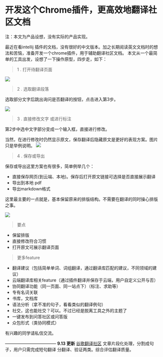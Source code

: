 # 开发这个Chrome插件，更高效地翻译社区文档


注：本文为产品设想，没有实际的产品实现。

最近在看intellij 插件的文档，没有很好的中文版本。加之长期阅读英文文档时的想法和苦恼，准备开发一个chrome插件，用于辅助翻译社区文档。
本文从一个最简单的工具出发，设想了一下操作原型，四步走，如下：

>  1 . 打开待翻译页面

![](http://upload-images.jianshu.io/upload_images/25769-84be21a810f7e35f.png?imageMogr2/auto-orient/strip%7CimageView2/2/w/1240)

> 2 . 选取翻译段落

选取部分文字后跳出询问是否翻译的按钮，点击进入第3步。

![](http://upload-images.jianshu.io/upload_images/25769-c62534b82dc0a5ba.png?imageMogr2/auto-orient/strip%7CimageView2/2/w/1240)

> 3 . 直接修改文字 或进行标注

第2步中选中文字部分变成一个输入框，直接进行修改。

当然，在进行修改时仍然显示原文，保存翻译后隐藏原文是更好的表现方案。图片只是举例说明。
![](http://upload-images.jianshu.io/upload_images/25769-425369bc04e063c8.png?imageMogr2/auto-orient/strip%7CimageView2/2/w/1240)

> 4 . 保存或导出

保存或导出这里方案也有很多，简单例举几个：
* 直接保存网页(到云端、本地)。保存后打开原文链接可选择是否直接展示翻译
* 导出到本地 pdf
* 导出markdown格式

这里最主要的一点就是，基本保留原来的排版结构。不需要在翻译的同时操心排版之事。

![](http://upload-images.jianshu.io/upload_images/25769-73276e961c2a9ea9.png?imageMogr2/auto-orient/strip%7CimageView2/2/w/1240)

> 要点

* 保留排版
* 直接修改符合习惯
* 打开原文可展示翻译页面


> 更多feature

* 翻译建议（包括简单单词、词组翻译，通过翻译库匹配的建议，不同领域的建议）
* 云端翻译库相关feature（通过插件翻译并保存于云端，用户自定义公开与否）
* 协同翻译功能（同一页面、同一站点下）（标注、求助等）
* 专有名词关联
* 书库，文档库
* 语法分析（拿不准的句子，看看类似的翻译例句）
* 社交，这也能社交？可以。不过已经是脱离工具之外的主题了
* 一键发布到问答社区或问答版
* 众包形式（类协同模式）

有兴趣的同学请私信交流。

————————————
**9.13 更新**
[谷歌翻译社区](https://translate.google.com/community?source=t-new-user#en/zh-CN/gt/completed)
文章片段化处理，分割成句子，用户只需完成短句翻译
分翻译、验证两类。综合评估翻译质量。

